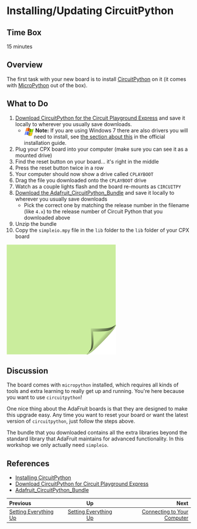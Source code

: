 <!-- begin auto-generated title section -->
# Installing/Updating CircuitPython
<!-- end auto-generated section -->


## Time Box

15 minutes


## Overview

The first task with your new board is to install [CircuitPython](https://learn.adafruit.com/welcome-to-circuitpython/what-is-circuitpython) on it (it comes with [MicroPython](https://micropython.org/) out of the box).


## What to Do

1. [Download CircuitPython for the Circuit Playground Express](https://circuitpython.org/board/circuitplayground_express/) and save it locally to wherever you usually save downloads.
    * <img src="./images/icon-windows.jpg" height ="25" align="left" alt="windows logo">&nbsp;**Note:** If you are using Windows 7 there are also drivers you will need to install, see [the section about this](https://learn.adafruit.com/welcome-to-circuitpython/installing-circuitpython#windows-7-drivers-5-13) in the official installation guide.
1. Plug your CPX board into your computer (make sure you can see it as a mounted drive)
1. Find the reset button on your board... it's right in the middle
1. Press the reset button twice in a row
1. Your computer should now show a drive called `CPLAYBOOT`
1. Drag the file you downloaded onto the `CPLAYBOOT` drive
1. Watch as a couple lights flash and the board re-mounts as `CIRCUITPY`
1. [Download the Adafruit_CircuitPython_Bundle](https://github.com/adafruit/Adafruit_CircuitPython_Bundle/releases) and save it locally to wherever you usually save downloads
    * Pick the correct one by matching the release number in the filename (like `4.x`) to the release number of Circuit Python that you downloaded above
1. Unzip the bundle
1. Copy the `simpleio.mpy` file in the `lib` folder to the `lib` folder of your CPX board

![green sticky note](images/sticky-note-green.png)


## Discussion

The board comes with `micropython` installed, which requires all kinds of tools and extra learning to really get up and running. You're here because you want to use `circuitpython`!

One nice thing about the AdaFruit boards is that they are designed to make this upgrade easy. Any time you want to reset your board or want the latest version of `circuitpython`, just follow the steps above.

The bundle that you downloaded contains all the extra libraries beyond the standard library that AdaFruit maintains for advanced functionality. In this workshop we only actually need `simpleio`.


## References

* [Installing CircuitPython](https://learn.adafruit.com/welcome-to-circuitpython/installing-circuitpython)
* [Download CircuitPython for Circuit Playground Express](https://circuitpython.org/board/circuitplayground_express/)
* [Adafruit_CircuitPython_Bundle](https://github.com/adafruit/Adafruit_CircuitPython_Bundle)


<!-- begin auto-generated nav-links section -->
| Previous | Up | Next |
|:---------|:---:|-----:|
| [Setting Everything Up](./setup.md) | [Setting Everything Up](./setup.md) | [Connecting to Your Computer](./setup_connection.md) |
<!-- end auto-generated section -->
